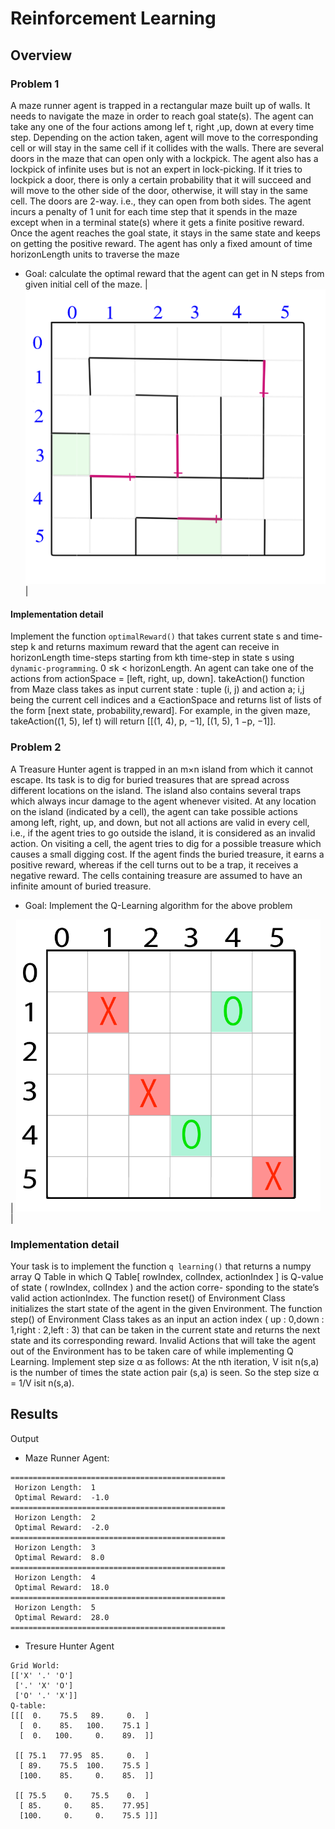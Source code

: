 # Reinforcement Learning


## Overview

### Problem 1
A maze runner agent is trapped in a rectangular maze built up of walls. It needs to navigate the maze in
order to reach goal state(s). The agent can take any one of the four actions among lef t, right ,up, down
at every time step. Depending on the action taken, agent will move to the corresponding cell or will stay
in the same cell if it collides with the walls. There are several doors in the maze that can open only with
a lockpick. The agent also has a lockpick of infinite uses but is not an expert in lock-picking. If it tries to
lockpick a door, there is only a certain probability that it will succeed and will move to the other side of
the door, otherwise, it will stay in the same cell. The doors are 2-way. i.e., they can open from both sides.
The agent incurs a penalty of 1 unit for each time step that it spends in the maze except when in a terminal
state(s) where it gets a finite positive reward. Once the agent reaches the goal state, it stays in the same
state and keeps on getting the positive reward. The agent has only a fixed amount of time horizonLength
units to traverse the maze

- Goal: calculate the optimal reward that the agent can get in N steps from given initial cell of the maze.
| ![](https://github.com/RahulBoipai/Reinforcement_Learning/blob/main/pics/maze.png) |

#### Implementation detail
Implement the function `optimalReward()` that takes current state s and time-step
k and returns maximum reward that the agent can receive in horizonLength time-steps starting from kth
time-step in state s using `dynamic-programming`. 0 ≤k < horizonLength.
An agent can take one of the actions from actionSpace = [left, right, up, down].
takeAction() function from Maze class takes as input current state : tuple (i, j) and action a; i,j being the
current cell indices and a ∈actionSpace and returns list of lists of the form [next state, probability,reward].
For example, in the given maze, takeAction((1, 5), lef t) will return [[(1, 4), p, −1], [(1, 5), 1 −p, −1]].


### Problem 2
A Treasure Hunter agent is trapped in an m×n island from which it cannot escape. Its task is to dig for
buried treasures that are spread across different locations on the island. The island also contains several
traps which always incur damage to the agent whenever visited. At any location on the island (indicated by
a cell), the agent can take possible actions among left, right, up, and down, but not all actions are valid in
every cell, i.e., if the agent tries to go outside the island, it is considered as an invalid action. On visiting a
cell, the agent tries to dig for a possible treasure which causes a small digging cost. If the agent finds the
buried treasure, it earns a positive reward, whereas if the cell turns out to be a trap, it receives a negative
reward. The cells containing treasure are assumed to have an infinite amount of buried treasure.


- Goal: Implement the Q-Learning algorithm for the above problem

| ![](https://github.com/RahulBoipai/Reinforcement_Learning/blob/main/pics/goal_grid.png) |

### Implementation detail
Your task is to implement the function `q learning()` that returns a numpy array Q Table in which
Q Table[ rowIndex, colIndex, actionIndex ] is Q-value of state ( rowIndex, colIndex ) and the action corre-
sponding to the state’s valid action actionIndex.
The function reset() of Environment Class initializes the start state of the agent in the given Environment.
The function step() of Environment Class takes as an input an action index ( up : 0,down : 1,right :
2,left : 3) that can be taken in the current state and returns the next state and its corresponding reward.
Invalid Actions that will take the agent out of the Environment has to be taken care of while implementing
Q Learning.
Implement step size α as follows: At the nth iteration, V isit n(s,a) is the number
of times the state action pair (s,a) is seen. So the step size α = 1/V isit n(s,a).


## Results
Output
- Maze Runner Agent: 
```
================================================
 Horizon Length:  1
 Optimal Reward:  -1.0
================================================
 Horizon Length:  2
 Optimal Reward:  -2.0
================================================
 Horizon Length:  3
 Optimal Reward:  8.0
================================================
 Horizon Length:  4
 Optimal Reward:  18.0
================================================
 Horizon Length:  5
 Optimal Reward:  28.0
================================================
```

- Tresure Hunter Agent
```
Grid World:
[['X' '.' 'O']
 ['.' 'X' 'O']
 ['O' '.' 'X']]
Q-table:
[[[  0.    75.5   89.     0.  ]
  [  0.    85.   100.    75.1 ]
  [  0.   100.     0.    89.  ]]

 [[ 75.1   77.95  85.     0.  ]
  [ 89.    75.5  100.    75.5 ]
  [100.    85.     0.    85.  ]]

 [[ 75.5    0.    75.5    0.  ]
  [ 85.     0.    85.    77.95]
  [100.     0.     0.    75.5 ]]]
```




